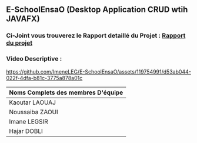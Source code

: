 
## E-SchoolEnsaO (Desktop Application CRUD wtih JAVAFX)
### Ci-Joint vous trouverez le Rapport detaillé du Projet :  [Rapport du projet](RapportApplication.pdf)
### Video Descriptive : 

https://github.com/ImeneLEG/E-SchoolEnsaO/assets/119754991/d53ab044-022f-4dfa-b81c-3775a878a01c

|Noms Complets des membres D'équipe  |        
| -----------------| 
| Kaoutar LAOUAJ   | 
|  Noussaiba ZAOUI |
|  Imane LEGSIR    |
|  Hajar DOBLI     |






